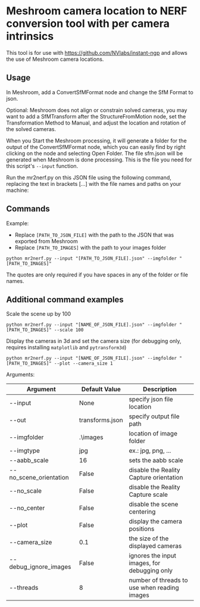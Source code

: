 # Meshroom camera location to NERF conversion tool with per camera intrinsics
This tool is for use with https://github.com/NVlabs/instant-ngp and allows the use of Meshroom camera locations.

## Usage
In Meshroom, add a ConvertSfMFormat node and change the SfM Format to json.

Optional: Meshroom does not align or constrain solved cameras, you may want to add 
a SfMTransform after the StructureFromMotion node, set the Transformation Method to Manual,
and adjust the location and rotation of the solved cameras.

When you Start the Meshroom processing, it will generate a folder for the output of the
ConvertSfMFormat node, which you can easily find by right clicking on the node and
selecting Open Folder. The file sfm.json will be generated when Meshroom is done processing.
This is the file you need for this script's `--input` function.

Run the mr2nerf.py on this JSON file using the following command, replacing the text in brackets […] with the file names and paths on your machine:

## Commands
Example:
- Replace `[PATH_TO_JSON_FILE]` with the path to the JSON that was exported from Meshroom
- Replace `[PATH_TO_IMAGES]` with the path to your images folder
```
python mr2nerf.py --input "[PATH_TO_JSON_FILE].json" --imgfolder "[PATH_TO_IMAGES]"
```
The quotes are only required if you have spaces in any of the folder or file names.

## Additional command examples
Scale the scene up by 100
```
python mr2nerf.py --input "[NAME_OF_JSON_FILE].json" --imgfolder "[PATH_TO_IMAGES]" --scale 100
```

Display the cameras in 3d and set the camera size (for debugging only, requires installing `matplotlib` and `pytransform3d`)
```
python mr2nerf.py --input "[NAME_OF_JSON_FILE].json" --imgfolder "[PATH_TO_IMAGES]" --plot --camera_size 1
```

Arguments:

| Argument               | Default Value   | Description                                  |
|------------------------|-----------------|----------------------------------------------|
| --input                | None            | specify json file location                   |
| --out                  | transforms.json | specify output file path                     |
| --imgfolder            | .\images        | location of image folder                     |
| --imgtype              | jpg             | ex.: jpg, png, ...                           |
| --aabb_scale           | 16              | sets the aabb scale                          |
| --no_scene_orientation | False           | disable the Reality Capture orientation      |
| --no_scale             | False           | disable the Reality Capture scale            |
| --no_center            | False           | disable the scene centering                  |
| --plot                 | False           | display the camera positions                 |
| --camera_size          | 0.1             | the size of the displayed cameras            |
| --debug_ignore_images  | False           | ignores the input images, for debugging only |
| --threads              | 8               | number of threads to use when reading images |
